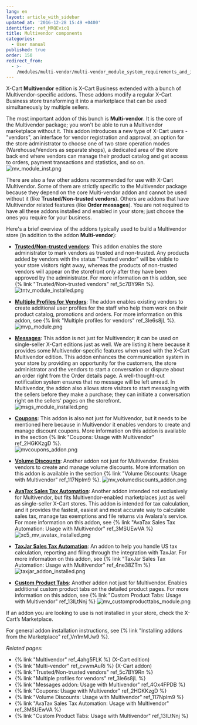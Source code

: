 ```yaml
---
lang: en
layout: article_with_sidebar
updated_at: '2016-12-28 15:49 +0400'
identifier: ref_MRQEvicQ
title: Multivendor components
categories:
  - User manual
published: true
order: 150
redirect_from:
  - >-
    /modules/multi-vendor/multi-vendor_module_system_requirements_and_installation.html
---
```

X-Cart **Multivendor** edition is X-Cart Business extended with a bunch of Multivendor-specific addons. These addons modify a regular X-Cart Business store transforming it into a marketplace that can be used simultaneously by multiple sellers. 

The most important addon of this bunch is **Multi-vendor**. It is the core of the Multivendor package; you won't be able to run a Multivendor marketplace without it. This addon introduces a new type of X-Cart users - "vendors", an interface for vendor registration and approval, an option for the store administrator to choose one of two store operation modes (Warehouse/Vendors as separate shops), a dedicated area of the store back end where vendors can manage their product catalog and get access to orders, payment transactions and statistics, and so on.
  ![mv_module_inst.png]({{site.baseurl}}/attachments/ref_MRQEvicQ/mv_module_inst.png)

There are also a few other addons recommended for use with X-Cart Multivendor. Some of them are strictly specific to the Multivendor package because they depend on the core Multi-vendor addon and cannot be used without it (like **Trusted/Non-trusted vendors**). Others are addons that have Multivendor related features (like **Order messages**). You are not required to have all these addons installed and enabled in your store; just choose the ones you require for your business. 

Here's a brief overview of the addons typically used to build a Multivendor store (in addition to the addon **Multi-vendor**):

   * **[Trusted/Non-trusted vendors](https://market.x-cart.com/addons/trusted-vendors.html)**: This addon enables the store administrator to mark vendors as trusted and non-trusted. Any products added by vendors with the status "Trusted vendor" will be visible to your store visitors right away, whereas the products of non-trusted vendors will appear on the storefront only after they have been approved by the administrator. For more information on this addon, see {% link "Trusted/Non-trusted vendors" ref_5c7BY9Rn %}.
     ![tntv_module_installed.png]({{site.baseurl}}/attachments/ref_MRQEvicQ/tntv_module_installed.png)
   
   * **[Multiple Profiles for Vendors](https://market.x-cart.com/addons/multiple-profiles-for-vendors.html)**: The addon enables existing vendors to create additional user profiles for the staff who help them work on their product catalog, promotions and orders. For more information on this addon, see {% link "Multiple profiles for vendors" ref_3le6s8jL %}.
     ![mvp_module.png]({{site.baseurl}}/attachments/ref_MRQEvicQ/mvp_module.png)

   * **[Messages](https://market.x-cart.com/addons/order-messages.html)**: This addon is not just for Multivendor; it can be used on single-seller X-Cart editions just as well. We are listing it here because it provides some Multivendor-specific features when used with the X-Cart Multivendor edition. This addon enhances the communication system in your store by providing an opportunity for the customers, the store administrator and the vendors to start a conversation or dispute about an order right from the Order details page. A well-thought-out notification system ensures that no message will be left unread. In Multivendor, the addon also allows store visitors to start messaging with the sellers before they make a purchase; they can initiate a conversation right on the sellers' pages on the storefront. 
     ![msgs_module_installed.png]({{site.baseurl}}/attachments/ref_MRQEvicQ/msgs_module_installed.png)
     
   * **[Coupons](https://market.x-cart.com/addons/discount-coupons.html)**: This addon is also not just for Multivendor, but it needs to be mentioned here because in Multivendor it enables vendors to create and manage discount coupons. More information on this addon is available in the section {% link "Coupons: Usage with Multivendor" ref_2HGKKzgD %}.   
     ![mvcoupons_addon.png]({{site.baseurl}}/attachments/ref_MRQEvicQ/mvcoupons_addon.png)

   * **[Volume Discounts](https://market.x-cart.com/addons/volume-discounts.html)**: Another addon not just for Multivendor. Enables vendors to create and manage volume discounts. More information on this addon is available in the section {% link "Volume Discounts: Usage with Multivendor" ref_117NpIm9 %}.
     ![mv_volumediscounts_addon.png]({{site.baseurl}}/attachments/ref_MRQEvicQ/mv_volumediscounts_addon.png)
   
   * **[AvaTax Sales Tax Automation](https://market.x-cart.com/addons/avatax-sales-tax-automation.html)**: Another addon intended not exclusively for Multivendor, but fits Multivendor-enabled marketplaces just as well as single-seller X-Cart stores. This addon is intended for tax calculation, and it provides the fastest, easiest and most accurate way to calculate sales tax, manage tax exemptions and file returns via Avalara's service. For more information on this addon, see {% link "AvaTax Sales Tax Automation: Usage with Multivendor" ref_3MSUEwVA %} 
     ![xc5_mv_avatax_installed.png]({{site.baseurl}}/attachments/ref_MRQEvicQ/xc5_mv_avatax_installed.png)

   * **[TaxJar Sales Tax Automation](https://market.x-cart.com/addons/taxjar-sales-tax-automation.html)**: An addon to help you handle US tax calculation, reporting and filing through the integration with TaxJar. For more information on this addon, see {% link "TaxJar Sales Tax Automation: Usage with Multivendor" ref_4ne38ZTm %} 
     ![taxjar_addon_installed.png]({{site.baseurl}}/attachments/ref_MRQEvicQ/taxjar_addon_installed.png)
     
   * **[Custom Product Tabs](https://market.x-cart.com/addons/custom-product-tabs.html)**: Another addon not just for Multivendor. Enables additional custom product tabs on the detailed product pages. For more information on this addon, see {% link "Custom Product Tabs: Usage with Multivendor" ref_13ILtNnj %} 
     ![mv_customproducttabs_module.png]({{site.baseurl}}/attachments/ref_MRQEvicQ/mv_customproducttabs_module.png)

   
If an addon you are looking to use is not installed in your store, check the X-Cart’s Marketplace.

For general addon installation instructions, see {% link "Installing addons from the Marketplace" ref_Vn1mMUw9 %}.


_Related pages:_
   
   * {% link "Multivendor" ref_4ahg5FLK %} (X-Cart edition)
   * {% link "Multi-vendor" ref_cvwmAuRi %} (X-Cart addon)
   * {% link "Trusted/Non-trusted vendors" ref_5c7BY9Rn %} 
   * {% link "Multiple profiles for vendors" ref_3le6s8jL %}
   * {% link "Messages addon: Usage with Multivendor" ref_4Ox4FPDB %}
   * {% link "Coupons: Usage with Multivendor" ref_2HGKKzgD %}  
   * {% link "Volume Discounts: Usage with Multivendor" ref_117NpIm9 %}
   * {% link "AvaTax Sales Tax Automation: Usage with Multivendor" ref_3MSUEwVA %}
   * {% link "Custom Product Tabs: Usage with Multivendor" ref_13ILtNnj %}